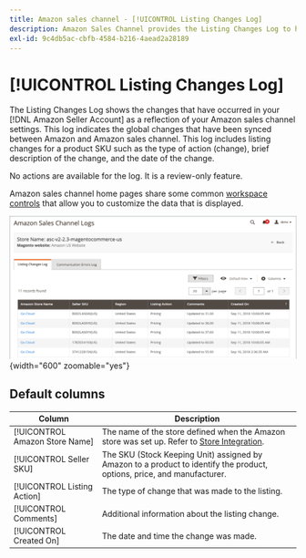 ```yaml
---
title: Amazon sales channel - [!UICONTROL Listing Changes Log]
description: Amazon Sales Channel provides the Listing Changes Log to help you monitor the affected changes in your Amazon Seller account.
exl-id: 9c4db5ac-cbfb-4584-b216-4aead2a28189
---
```

# [!UICONTROL Listing Changes Log]

The Listing Changes Log shows the changes that have occurred in your [!DNL Amazon Seller Account] as a reflection of your Amazon sales channel settings. This log indicates the global changes that have been synced between Amazon and Amazon sales channel. This log includes listing changes for a product SKU such as the type of action (change), brief description of the change, and the date of the change.

No actions are available for the log. It is a review-only feature.

Amazon sales channel home pages share some common [workspace controls](./workspace-controls.md) that allow you to customize the data that is displayed.

![Listing Changes Log](assets/amazon-listing-changes-log.png){width="600" zoomable="yes"}

## Default columns

|Column|Description|
|--- |--- |
|[!UICONTROL Amazon Store Name] |The name of the store defined when the Amazon store was set up. Refer to [Store Integration](./store-integration.md). |
|[!UICONTROL Seller SKU] |The SKU (Stock Keeping Unit) assigned by Amazon to a product to identify the product, options, price, and manufacturer. |
|[!UICONTROL Listing Action] |The type of change that was made to the listing. |
|[!UICONTROL Comments] |Additional information about the listing change. |
|[!UICONTROL Created On] |The date and time the change was made. |
